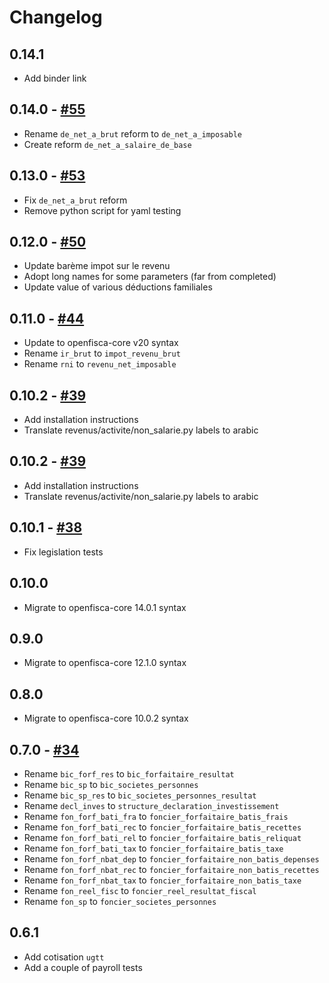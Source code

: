 # Changelog

## 0.14.1

* Add binder link

## 0.14.0 - [#55](https://github.com/openfisca/openfisca-tunisia/pull/55)

* Rename `de_net_a_brut` reform to `de_net_a_imposable`
* Create reform `de_net_a_salaire_de_base`

## 0.13.0 - [#53](https://github.com/openfisca/openfisca-tunisia/pull/53)
* Fix `de_net_a_brut` reform
* Remove python script for yaml testing

## 0.12.0 - [#50](https://github.com/openfisca/openfisca-tunisia/pull/50)
* Update barème impot sur le revenu
* Adopt long names for some parameters (far from completed)
* Update value of various déductions familiales

## 0.11.0 - [#44](https://github.com/openfisca/openfisca-tunisia/pull/44)
* Update to openfisca-core v20 syntax
* Rename `ir_brut` to `impot_revenu_brut`
* Rename `rni` to `revenu_net_imposable`

## 0.10.2 - [#39](https://github.com/openfisca/openfisca-tunisia/pull/39)
* Add installation instructions
* Translate revenus/activite/non_salarie.py labels to arabic

## 0.10.2 - [#39](https://github.com/openfisca/openfisca-tunisia/pull/39)
* Add installation instructions
* Translate revenus/activite/non_salarie.py labels to arabic

## 0.10.1 - [#38](https://github.com/openfisca/openfisca-tunisia/pull/38)
* Fix legislation tests

## 0.10.0
* Migrate to openfisca-core 14.0.1 syntax

## 0.9.0
* Migrate to openfisca-core 12.1.0 syntax

## 0.8.0
* Migrate to openfisca-core 10.0.2 syntax

## 0.7.0 - [#34](https://github.com/openfisca/openfisca-tunisia/pull/34)

* Rename `bic_forf_res` to `bic_forfaitaire_resultat`
* Rename `bic_sp` to `bic_societes_personnes`
* Rename `bic_sp_res` to `bic_societes_personnes_resultat`
* Rename `decl_inves` to `structure_declaration_investissement`
* Rename `fon_forf_bati_fra` to `foncier_forfaitaire_batis_frais`
* Rename `fon_forf_bati_rec` to `foncier_forfaitaire_batis_recettes`
* Rename `fon_forf_bati_rel` to `foncier_forfaitaire_batis_reliquat`
* Rename `fon_forf_bati_tax` to `foncier_forfaitaire_batis_taxe`
* Rename `fon_forf_nbat_dep` to `foncier_forfaitaire_non_batis_depenses`
* Rename `fon_forf_nbat_rec` to `foncier_forfaitaire_non_batis_recettes`
* Rename `fon_forf_nbat_tax` to `foncier_forfaitaire_non_batis_taxe`
* Rename `fon_reel_fisc` to `foncier_reel_resultat_fiscal`
* Rename `fon_sp` to `foncier_societes_personnes`

## 0.6.1

* Add cotisation `ugtt`
* Add a couple of payroll tests
